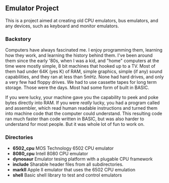 ## Emulator Project

This is a project aimed at creating old CPU emulators,
bus emulators, and any devices, such as keyboard and
monitor emulators.

### Backstory

Computers have always fascinated me.  I enjoy programming them,
learning how they work, and learning the history behind them.
I've been around them since the early '80s, when I was a kid,
and "home" computers at the time were mostly simple, 8 bit machines
that hooked up to a TV.  Most of them had under 64K (yes K) of
RAM, simple graphics, simple (if any) sound capabilities, and 
they ran at less than 5mHz. None had hard drives, and only a very 
few had floppy drives. We had to use cassette tapes for long term 
storage.  Those were the days.  Most had some form of built in 
BASIC.

If you were lucky, your machine gave you the capability to peek
and poke bytes directly into RAM.  If you were _really_ lucky, you
had a program called and assembler, which read human readable
instructions and turned them into machine code that the computer
could understand.  This resulting code ran much faster than code
written in BASIC, but was also harder to understand for most
people.  But it was whole lot of fun to work on.

### Directories

* **6502_cpu** MOS Technology 6502 CPU emulator
* **8080_cpu** Intell 8080 CPU emulator
* **dynosaur** Emulator tesing platform with a plugable CPU framework
* **include**  Sharable header files from all subdirectories.
* **markII**   Apple II emulator that uses the 6502 CPU emulation
* **shell**    Basic shell library to test and control emulators


